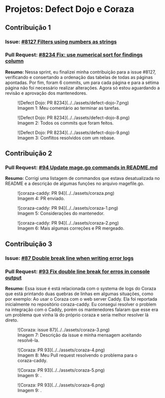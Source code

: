 # Projetos: Defect Dojo e Coraza

## Contribuição 1
### Issue: [#8127 Filters using numbers as strings](https://github.com/DefectDojo/django-DefectDojo/issues/8127)

### Pull Request: [#8234 Fix: use numerical sort for findings column](https://github.com/DefectDojo/django-DefectDojo/pull/8234)

**Resumo:** Nessa sprint, eu finalizei minha contribuição para a issue #8127, verificando e consertando a ordenação das tabelas de todas as páginas apontadas. Por fim, foram 6 commits, um para cada página e para a sétima página não foi necessário realizar alterações. Agora só estou aguardando a revisão e aprovação dos mantenedores.

<figure markdown>
![Defect Dojo: PR 8234](../../assets/defect-dojo-7.png)
<figcaption>Imagem 1: Meu comentário ao terminar as tarefas.</figcaption>
</figure>

<figure markdown>
![Defect Dojo: PR 8234](../../assets/defect-dojo-8.png)
<figcaption>Imagem 2: Todos os commits que foram feitos.</figcaption>
</figure>

<figure markdown>
![Defect Dojo: PR 8234](../../assets/defect-dojo-9.png)
<figcaption>Imagem 3: Conflitos resolvidos com um rebase.</figcaption>
</figure>

## Contribuição 2

### Pull Request: [#94 Update mage.go commands in README.md](https://github.com/corazawaf/coraza-caddy/pull/94)

**Resumo:** Corrigi uma listagem de commandos que estava desatualizada no README e a descrição de algumas funções no arquivo magefile.go.


<figure markdown>
![coraza-caddy: PR 94](../../assets/coraza.png)
<figcaption>Imagem 4: PR enviado.</figcaption>
</figure>

<figure markdown>
![coraza-caddy: PR 94](../../assets/coraza-1.png)
<figcaption>Imagem 5: Considerações do mantenedor.</figcaption>
</figure>

<figure markdown>
![coraza-caddy: PR 94](../../assets/coraza-2.png)
<figcaption>Imagem 6: Mais algumas correções e PR mergeado.</figcaption>
</figure>

## Contribuição 3

### Issue: [#87 Double break line when writing error logs](https://github.com/corazawaf/coraza-caddy/issues/87)

### Pull Request: [#93 Fix double line break for erros in console output](https://github.com/corazawaf/coraza-caddy/pull/93)

**Resumo:** Essa issue é está relacionada com o systema de logs do Coraza que está printando duas quebras de linhas em algumas situações, como por exemplo: Ao usar o Coraza com o web server Caddy. Ela foi reportada inicialmente no repositório coraza-caddy. Eu consegui resolver o problem na integração com o Caddy, porém os mantenedores falaram que esse era um problema que vinha lá do próprio coraza e seria melhor resolver lá direto.


<figure markdown>
![Coraza: issue 87](../../assets/coraza-3.png)
<figcaption>Imagem 7: Descrição da issue e minha mensagem aceitando resolvê-la.</figcaption>
</figure>

<figure markdown>
![Coraza: PR 93](../../assets/coraza-4.png)
<figcaption>Imagem 8: Meu Pull request resolvendo o problema para o coraza-caddy.</figcaption>
</figure>

<figure markdown>
![Coraza: PR 93](../../assets/coraza-5.png)
<figcaption>Imagem 9: .</figcaption>
</figure>

<figure markdown>
![Coraza: PR 93](../../assets/coraza-6.png)
<figcaption>Imagem 9: .</figcaption>
</figure>